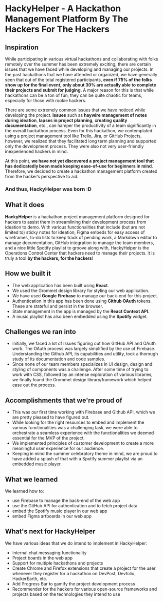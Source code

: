 # HackyHelper - A Hackathon Management Platform By The Hackers For The Hackers

## Inspiration

While participating in various virtual hackathons and collaborating with folks remotely over the summer has been extremely exciting, there are certain issues that we have faced while developing and managing our projects. In the past hackathons that we have attended or organized, we have generally seen that out of the total registered participants, **even if 75% of the folks show up for the final event, only about 30% are actually able to complete their projects and submit for judging**. A major reason for this is that while hackathons can be a ton of fun, they can be quite chaotic for teams, especially for those with rookie hackers.

There are some extremely common issues that we have noticed while developing the project. **Issues** such as **haywire management of notes during ideation**, **lapses in project planning**, **creating quality documentation**, etc., can hamper the productivity of a team significantly in the overall hackathon process. Even for this hackathon, we contemplated using a project management tool like Trello, Jira, or GitHub Projects, however, we realized that they facilitated long term planning and supported only the development process. They were also not very user-friendly inexperienced hackers in mind.

At this point, **we have not yet discovered a project management tool that has dedicatedly been made keeping ease-of-use for beginners in mind**. Therefore, we decided to create a hackathon management platform created from the hacker’s perspective to aid.

### And thus, HackyHelper was born :D

## What it does

**HackyHelper** is a hackathon project management platform designed for hackers to assist them in streamlining their development process from ideation to demo. With various functionalities that include (but are not limited to) sticky notes for ideation, Figma embeds for easy access of wireframes, to-do lists to keep track of pending work, a Markdown editor to manage documentation, GitHub integration to manage the team members, and a nice little Spotify playlist to groove along with, HackyHelper is the Operations Control Center that hackers need to manage their projects. It is truly a tool **by the hackers, for the hackers**!

## How we built it

* The web application has been built using **React**.
* We used the Grommet design library for styling our web application.
* We have used **Google Firebase** to manage our back-end for this project.
* Authentication in this app has been done using **Github OAuth** tokens. These are stateful and persist in the browser.
* State management in the app is managed by the **React Context API**.
* A music playlist has also been embedded using the **Spotify** widget.

## Challenges we ran into

* Initially, we faced a lot of issues figuring out how GitHub API and OAuth work. The OAuth process was largely simplified by the use of Firebase. Understanding the Github API, its capabilities and utility, took a thorough study of its documentation and code samples.
* Since none of our team members specializes in UI design, design and styling of components was a challenge. After some time of trying to work with CSS, followed by an intense exploration of various libraries, we finally found the Grommet design library/framework which helped ease out the process.

## Accomplishments that we're proud of

* This was our first time working with Firebase and Github API, which we are pretty pleased to have figured out.
* While looking for the right resources to embed and implement the various functionalities was a challenging task, we were able to orchestrate a seamless experience with the functionalities we deemed essential for the MVP of the project.
* We implemented principles of customer development to create a more meaningful user experience for our audience.
* Keeping in mind the summer celebratory theme in mind, we are proud to have added a splash of that with a Spotify summer playlist via an embedded music player.

## What we learned

We learned how to:

* use Firebase to manage the back-end of the web app
* use the GitHub API for authentication and to fetch project data
* embed the Spotify music player in our web app 
* embed Figma artboards in our web app

## What's next for HackyHelper

We have various ideas that we do intend to implement in HackyHelper: 

* Internal chat messaging functionality
* Project boards in the web app
* Support for multiple hackathons and projects
* Create Chrome and Firefox extensions that create a project for the user whenever they register for a hackathon on DevPost, Devfolio, HackerEarth, etc.
* Add Progress Bar to gamify the project development process
* Recommender for the hackers for various open-source frameworks and projects based on the technologies they intend to use